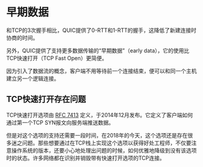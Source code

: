 # 早期数据

和TCP的3次握手相比，QUIC提供了0-RTT和1-RTT的握手，这降低了新建连接时协商的时间。

另外，QUIC提供了支持更多数据传输的“早期数据”（early data），它的使用比TCP快速打开（TCP Fast Open）更简便。

因为引入了数据流的概念，客户端不用等待前一个连接结束，便可以和同一个主机建立另一个逻辑连接。

## TCP快速打开存在问题

TCP快速打开选项由 [RFC 7413](https://tools.ietf.org/html/rfc7413) 定义，于2014年12月发布。它定义了客户端如何通过第一个TCP SYN报文向服务端推送数据。

但是对这个选项的支持还需要一段时间，在2018年的今天，这个选项还是存在很多迷之问题。那些想要通过在TCP栈上实现这个选项以获得好处工程师，不仅要注意操作系统的版本，还要小心地处理出问题的时候，如何优雅地降级到没有该选项时的状态。许多网络都在识别并销毁带有快速打开选项的TCP连接。
